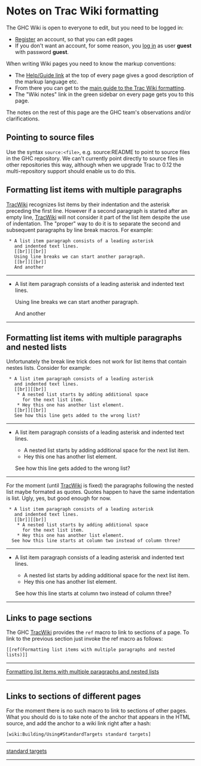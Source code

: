 # Notes on Trac Wiki formatting



The GHC Wiki is open to everyone to edit, but you need to be logged in:


- [Register](/trac/ghc/trac/ghc/register) an account, so that you can edit pages
- If you don't want an account, for some reason, you [log in](/trac/ghc/trac/ghc/login) as user **guest** with password **guest**.


When writing Wiki pages you need to know the markup conventions:


- The [Help/Guide link](trac-guide) at the top of  every page gives a good description of the markup language etc.  
- From there you can get to the [main guide to the Trac Wiki formatting](wiki-formatting).  
- The "Wiki notes" link in the green sidebar on every page gets you to this page.


The notes on the rest of this page are the GHC team's observations and/or clarifications.


## Pointing to source files



Use the syntax `source:<file>`, e.g. source:README to point to source files in the GHC repository.  We can't currently point directly to source files in other repositories this way, although when we upgrade Trac to 0.12 the multi-repository support should enable us to do this.


## Formatting list items with multiple paragraphs



[TracWiki](trac-wiki) recognizes list items by their indentation and the asterisk preceding the first line. However if a second paragraph is started after an empty line, [TracWiki](trac-wiki) will not consider it part of the list item despite the use of indentation. The "proper" way to do it is to separate the second and subsequent paragraphs by line break macros. For example:


```wiki
 * A list item paragraph consists of a leading asterisk
   and indented text lines.
   [[br]][[br]]
   Using line breaks we can start another paragraph.
   [[br]][[br]]
   And another
```

---


- A list item paragraph consists of a leading asterisk
  and indented text lines.

  Using line breaks we can start another paragraph.

  And another

---


## Formatting list items with multiple paragraphs and nested lists



Unfortunately the break line trick does not work for list items that contain nestes lists. Consider for example:


```wiki
 * A list item paragraph consists of a leading asterisk
   and indented text lines.
   [[br]][[br]]
    * A nested list starts by adding additional space
      for the next list item.
    * Hey this one has another list element.
   [[br]][[br]]
   See how this line gets added to the wrong list?
```

---


- A list item paragraph consists of a leading asterisk
  and indented text lines.

  - A nested list starts by adding additional space
    for the next list item.
  - Hey this one has another list element.


  See how this line gets added to the wrong list?

---



For the moment (until [TracWiki](trac-wiki) is fixed) the paragraphs following the nested list maybe formated as quotes.
Quotes happen to have the same indentation is list. Ugly, yes, but good enough for now.


```wiki
 * A list item paragraph consists of a leading asterisk
   and indented text lines.
   [[br]][[br]]
    * A nested list starts by adding additional space
      for the next list item.
    * Hey this one has another list element.
  See how this line starts at column two instead of column three?
```

---


- A list item paragraph consists of a leading asterisk
  and indented text lines.

  - A nested list starts by adding additional space
    for the next list item.
  - Hey this one has another list element.

  See how this line starts at column two instead of column three?

---


## Links to page sections



The GHC [TracWiki](trac-wiki) provides the `ref` macro to link to sections of a page.
To link to the previous section just invoke the ref macro as follows:


```wiki
[[ref(Formatting list items with multiple paragraphs and nested lists)]]
```

---



[Formatting list items with multiple paragraphs and nested lists](#Formattinglistitemswithmultipleparagraphsandnestedlists)


---


## Links to sections of different pages



For the moment there is no such macro to link to sections of other pages.
What you should do is to take note of the anchor that appears in the HTML source,
and add the anchor to a wiki link right after a hash:


```wiki
[wiki:Building/Using#StandardTargets standard targets]
```

---



[standard targets](building/using#standard-targets)


---


